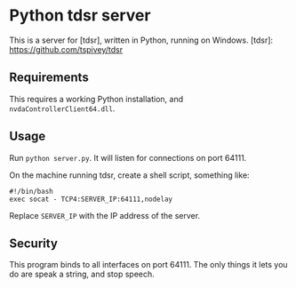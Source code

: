 # Python tdsr server
This is a server for [tdsr], written in Python, running on Windows.
[tdsr]: https://github.com/tspivey/tdsr

## Requirements
This requires a working Python installation, and `nvdaControllerClient64.dll`.

## Usage
Run `python server.py`.
It will listen for connections on port 64111.

On the machine running tdsr, create a shell script, something like:
```shell
#!/bin/bash
exec socat - TCP4:SERVER_IP:64111,nodelay
```

Replace `SERVER_IP` with the IP address of the server.

## Security
This program binds to all interfaces on port 64111. The only things it lets you do are speak a string, and stop speech.
